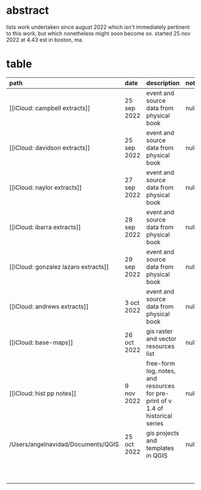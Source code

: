 # abstract
lists work undertaken since august 2022 which isn't immediately pertinent to this work, but which nonetheless might soon become so. started 25 nov 2022 at 4.43 est in boston, ma.

# table

| path | date | description | notes |
|:--|:--|:--|:--|
| [[iCloud: campbell extracts]] | 25 sep 2022 | event and source data from physical book | null |
| [[iCloud: davidson extracts]] | 25 sep 2022 | event and source data from physical book | null |
| [[iCloud: naylor extracts]] | 27 sep 2022 | event and source data from physical book | null |
| [[iCloud: ibarra extracts]] | 28 sep 2022 | event and source data from physical book | null |
| [[iCloud: gonzalez lazaro extracts]] | 29 sep 2022 | event and source data from physical book | null |
| [[iCloud: andrews extracts]] | 3 oct 2022 | event and source data from physical book | null |
| [[iCloud: base-maps]] | 26 oct 2022 | gis raster and vector resources list | null |
| [[iCloud: hist pp notes]] | 9 nov 2022 | free-form log, notes, and resources for pre-print of v 1.4 of historical series | null |
| /Users/angelnavidad/Documents/QGIS | 25 oct 2022 | gis projects and templates in QGIS | null |
|  |  |  |  |
|  |  |  |  |
|  |  |  |  |
|  |  |  |  |
|  |  |  |  |
|  |  |  |  |
|  |  |  |  |
|  |  |  |  |
|  |  |  |  |
|  |  |  |  |